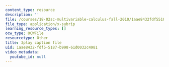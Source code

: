 ```yaml
---
content_type: resource
description: ''
file: /courses/18-02sc-multivariable-calculus-fall-2010/1aae8432fdf55187b99861d0032c4981_6paZkmBMZwQ.vtt
file_type: application/x-subrip
learning_resource_types: []
ocw_type: OCWFile
resourcetype: Other
title: 3play caption file
uid: 1aae8432-fdf5-5187-b998-61d0032c4981
video_metadata:
  youtube_id: null
---
```

